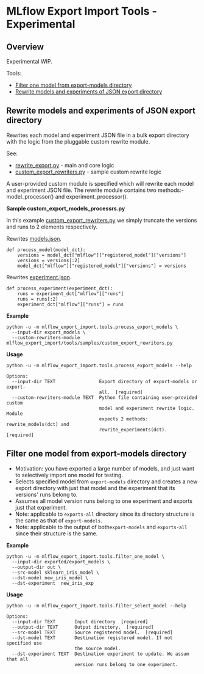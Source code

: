 # MLflow Export Import Tools - Experimental

## Overview

Experimental WIP.

Tools:
* [Filter one model from export-models directory](#Filter-one-model-from-export-models-directory)
* [Rewrite models and experiments of JSON export directory](#Rewrite-models-and-experiments-of-JSON-export-directory)


## Rewrite models and experiments of JSON export directory

Rewrites each model and experiment JSON file in a bulk export directory with the logic from the pluggable custom rewrite module.

See:
* [rewrite_export.py](rewrite_export.py) - main and core logic
* [custom_export_rewriters.py](samples/custom_export_rewriters.py) - sample custom rewrite logic

A user-provided custom module is specified which will rewrite each model and experiment JSON file.
The rewrite module contains two methods:- model_processor() and experiment_processor().

**Sample custom_export_models_processrs.py**

In this example [custom_export_rewriters.py](samples/custom_export_rewriters.py) we simply truncate the versions and runs to 2 elements respectively.

Rewrites [models.json](https://github.com/mlflow/mlflow-export-import/blob/master/samples/databricks/bulk/models/models/Sklearn_WineQuality/model.json#L22).
```
def process_model(model_dct):
    versions = model_dct["mlflow"]["registered_model"]["versions"]
    versions = versions[:2]
    model_dct["mlflow"]["registered_model"]["versions"] = versions
```

Rewrites [experiment.json](https://github.com/mlflow/mlflow-export-import/blob/master/samples/databricks/bulk/experiments/76bcc705806b407fb971843bfb5e5cae/experiment.json#L22).

```
def process_experiment(experiment_dct):
    runs = experiment_dct["mlflow"]["runs"]
    runs = runs[:2]
    experiment_dct["mlflow"]["runs"] = runs
```


**Example**
```
python -u -m mlflow_export_import.tools.process_export_models \
  --input-dir export_models \
  --custom-rewriters-module mlflow_export_import/tools/samples/custom_export_rewriters.py
```

**Usage**
```
python -u -m mlflow_export_import.tools.process_export_models --help

Options:
  --input-dir TEXT                Export directory of export-models or export-
                                  all.  [required]
  --custom-rewriters-module TEXT  Python file containing user-provided custom
                                  model and experiment rewrite logic. Module
                                  expects 2 methods: rewrite_models(dct) and
                                  rewrite_experiments(dct).  [required]
```

## Filter one model from export-models directory

* Motivation: you have exported a large number of models, and just want to selectively import one model for testing.
* Selects specified model from `export-models` directory and creates a new export directory
with just that model and the experiment that its versions' runs belong to.
* Assumes all model version runs belong to one experiment and exports just that experiment.
* Note: applicable to `exports-all` directory since its directory structure is the same as that of `export-models`.
* Note: applicable to the output of both`export-models` and `exports-all` since their structure is the same.

**Example**

```
python -u -m mlflow_export_import.tools.filter_one_model \
  --input-dir exported/export_models \
  --output-dir out \
  --src-model sklearn_iris_model \
  --dst-model new_iris_model \
  --dst-experiment  new_iris_exp
```

**Usage**
```
python -u -m mlflow_export_import.tools.filter_select_model --help

Options:
  --input-dir TEXT       Input directory  [required]
  --output-dir TEXT      Output directory.  [required]
  --src-model TEXT       Source registered model.  [required]
  --dst-model TEXT       Destination registered model. If not specified use
                         the source model.
  --dst-experiment TEXT  Destination experiment to update. We assum that all
                         version runs belong to one experiment.
```
